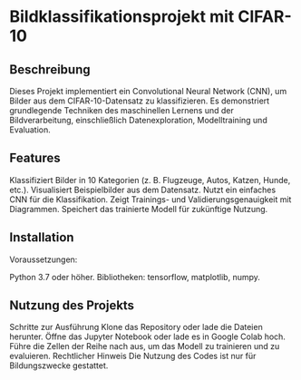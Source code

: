 # Bildklassifikationsprojekt mit CIFAR-10
## Beschreibung
Dieses Projekt implementiert ein Convolutional Neural Network (CNN), um Bilder aus dem CIFAR-10-Datensatz zu klassifizieren. Es demonstriert grundlegende Techniken des maschinellen Lernens und der Bildverarbeitung, einschließlich Datenexploration, Modelltraining und Evaluation.

## Features
Klassifiziert Bilder in 10 Kategorien (z. B. Flugzeuge, Autos, Katzen, Hunde, etc.).
Visualisiert Beispielbilder aus dem Datensatz.
Nutzt ein einfaches CNN für die Klassifikation.
Zeigt Trainings- und Validierungsgenauigkeit mit Diagrammen.
Speichert das trainierte Modell für zukünftige Nutzung.

## Installation
Voraussetzungen:

Python 3.7 oder höher.
Bibliotheken: tensorflow, matplotlib, numpy.

## Nutzung des Projekts
Schritte zur Ausführung
Klone das Repository oder lade die Dateien herunter.
Öffne das Jupyter Notebook oder lade es in Google Colab hoch.
Führe die Zellen der Reihe nach aus, um das Modell zu trainieren und zu evaluieren.
Rechtlicher Hinweis
Die Nutzung des Codes ist nur für Bildungszwecke gestattet.
